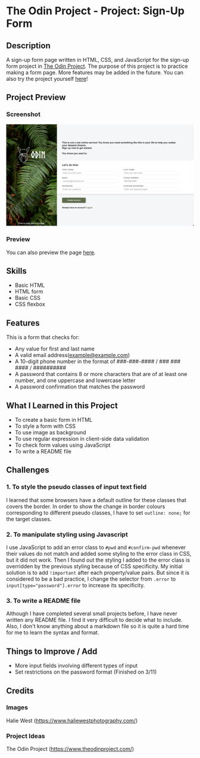 # The Odin Project - Project: Sign-Up Form

## Description
A sign-up form page written in HTML, CSS, and JavaScript for the sign-up form project in [The Odin Project](https://www.theodinproject.com/).
The purpose of this project is to practice making a form page. More features may be added in the future.
You can also try the project yourself [here](https://www.theodinproject.com/lessons/node-path-intermediate-html-and-css-sign-up-form)!

## Project Preview
### Screenshot
![Project Screenshot](images/projectScreenshot.png "Project Screenshot")

### Preview
You can also preview the page [here](https://tiffanychan614.github.io/odin-sign-up-form/).

## Skills
- Basic HTML
- HTML form
- Basic CSS
- CSS flexbox

## Features
This is a form that checks for:

- Any value for first and last name
- A valid email address(example@example.com)
- A 10-digit phone number in the format of ###-###-#### / ### ### #### / ##########
- A password that contains 8 or more characters that are of at least one number, and one uppercase and lowercase letter
- A password confirmation that matches the password

## What I Learned in this Project
- To create a basic form in HTML
- To style a form with CSS
- To use image as background
- To use regular expression in client-side data validation
- To check form values using JavaScript
- To write a README file

## Challenges
### 1. To style the pseudo classes of input text field

I learned that some browsers have a default outline for these classes that covers the border.
In order to show the change in border colours corresponding to different pseudo classes,
I have to set `outline: none;` for the target classes.

### 2. To manipulate styling using Javascript

I use JavaScript to add an error class to `#pwd` and `#confirm-pwd` whenever their values do not match
and added some styling to the error class in CSS, but it did not work.
Then I found out the styling I added to the error class is overridden by the previous styling because of CSS specificity. My initial solution is to add `!important` after each property/value pairs. But since it is considered to be a bad practice, I change the selector from `.error` to `input[type="password"].error` to increase its specificity.

### 3. To write a README file

Although I have completed several small projects before, I have never written any README file. I find it very difficult to decide what to include. Also, I don't know anything about a markdown file so it is quite a hard time for me to learn the syntax and format.

## Things to Improve / Add
-  More input fields involving different types of input
-  Set restrictions on the password format (Finished on 3/11)

## Credits
### Images
Halie West (https://www.haliewestphotography.com/)

### Project Ideas
The Odin Project (https://www.theodinproject.com/)
